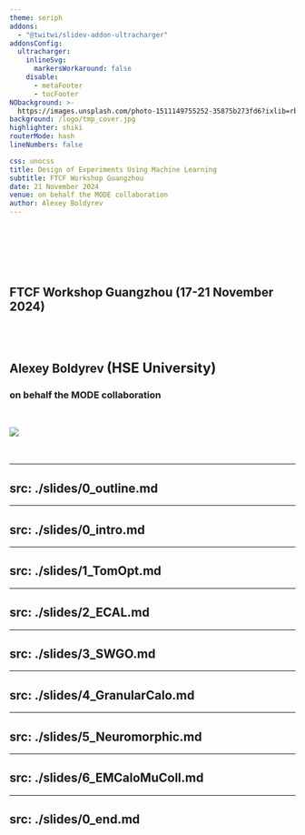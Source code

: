 ```yaml
---
theme: seriph
addons:
  - "@twitwi/slidev-addon-ultracharger"
addonsConfig:
  ultracharger:
    inlineSvg:
      markersWorkaround: false
    disable:
      - metaFooter
      - tocFooter
NObackground: >-
  https://images.unsplash.com/photo-1511149755252-35875b273fd6?ixlib=rb-4.0.3&dl=leon-contreras-qpdfU6vehgs-unsplash.jpg&w=1920&q=80&fm=jpg&crop=entropy&cs=tinysrgb
background: /logo/tmp_cover.jpg
highlighter: shiki
routerMode: hash
lineNumbers: false

css: unocss
title: Design of Experiments Using Machine Learning
subtitle: FTCF Workshop Guangzhou
date: 21 November 2024
venue: on behalf the MODE collaboration
author: Alexey Boldyrev
---
```


<br>
<br>
<br>
<br>

# <span style="font-size:30.0pt" v-html="$slidev.configs.title?.replaceAll(' ', '<br/>')"></span>
## FTCF Workshop Guangzhou (17-21 November 2024)
<br>
<br>

## Alexey Boldyrev <span style="font-size:18.0pt">(HSE University)</span>
### on behalf the MODE collaboration
<br>

<span style="font-size:18.0pt" v-html="$slidev.configs.date?.replaceAll(' ', '<br/>')"></span>

<div class="abs-tl mx-5 my-1">
  <img src="/logo/mode_logo.svg" class="h-36">
</div>

<div>
<br>
<br>
<!-- <span style="color:#b3b3b3ff; font-size: 11px; float: right;">Изображение: Midjourney 6.0. Запрос "Visual perception and data visualization"
</span> -->
</div>


<style>
  :deep(footer) { padding-bottom: 3em !important; }
</style>

<!--
NB: This demo uses a custom syntax (using preparser extensions), with all the @@@@.
-->

---
src: ./slides/0_outline.md
---

---
src: ./slides/0_intro.md
---

---
src: ./slides/1_TomOpt.md
---

---
src: ./slides/2_ECAL.md
---

---
src: ./slides/3_SWGO.md
---

---
src: ./slides/4_GranularCalo.md
---

---
src: ./slides/5_Neuromorphic.md
---

---
src: ./slides/6_EMCaloMuColl.md
---

---
src: ./slides/0_end.md
---